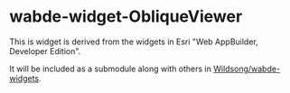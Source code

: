 # wabde-widget-ObliqueViewer

This is widget is derived from the widgets in Esri "Web AppBuilder, Developer Edition".

It will be included as a submodule along with others in 
[Wildsong/wabde-widgets](https://github.com/Wildsong/wabde-widgets).

